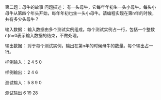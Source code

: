 第二题：母牛的故事
问题描述：
有一头母牛，它每年年初生一头小母牛。每头小母牛从第四个年头开始，每年年初也生一头小母牛。请编程实现在第n年的时候，共有多少头母牛？

输入数据：
输入数据由多个测试实例组成，每个测试实例占一行，包括一个整数n(n=0表示输入数据的结束，不做处理。

输出数据：
对于每个测试实例，输出在第n年的时候母牛的数量。每个输出占一行。

样例输入：
2
4
5
0

样例输出：
2
4
6

测试输入：
5
8
9
0

测试输出
6
19
28
